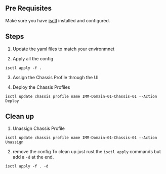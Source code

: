 ## Pre Requisites
Make sure you have [isctl](https://github.com/cgascoig/isctl) installed and configured.

## Steps
1. Update the yaml files to match your environmnet

2. Apply all the config
```
isctl apply -f .
```

3. Assign the Chassis Profile through the UI 

4. Deploy the Chassis Profiles
```
isctl update chassis profile name IMM-Domain-01-Chassis-01 --Action Deploy
```

## Clean up
1. Unassign Chassis Profile
```
isctl update chassis profile name IMM-Domain-01-Chassis-01 --Action Unassign
```

2. remove the config
To clean up just rust the `isctl apply` commands but add a `-d` at the end.
```
isctl apply -f . -d  
```